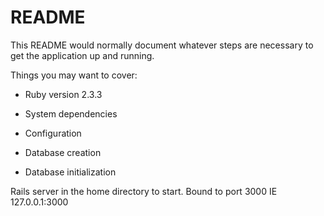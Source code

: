 # README

This README would normally document whatever steps are necessary to get the
application up and running.

Things you may want to cover:

* Ruby version 2.3.3

* System dependencies

* Configuration

* Database creation

* Database initialization

Rails server in the home directory to start. 
Bound to port 3000 IE 127.0.0.1:3000
